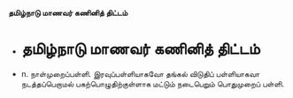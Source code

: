 **தமிழ்நாடு மாணவர் கணினித் திட்டம்**
- # தமிழ்நாடு மாணவர் கணினித் திட்டம்
- n. நாள்முறைப்பள்ளி. இரவுப்பள்ளியாகவோ தங்கல் விடுதிப் பள்ளியாகவா நடத்தப்பெறாமல் பகற்பொழுதிற்குள்ளாக மட்டும் நடைபெறும் பொதுமுறைப் பள்ளி.

